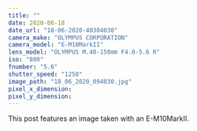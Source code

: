 ```yaml
---
title: ""
date: 2020-06-18
date_url: "18-06-2020-40304030"
camera_make: "OLYMPUS CORPORATION"
camera_model: "E-M10MarkII"
lens_model: "OLYMPUS M.40-150mm F4.0-5.6 R"
iso: "800"
fnumber: "5.6"
shutter_speed: "1250"
image_path: "18_06_2020_094030.jpg"
pixel_x_dimension: 
pixel_y_dimension: 
---
```


This post features an image taken with an E-M10MarkII.